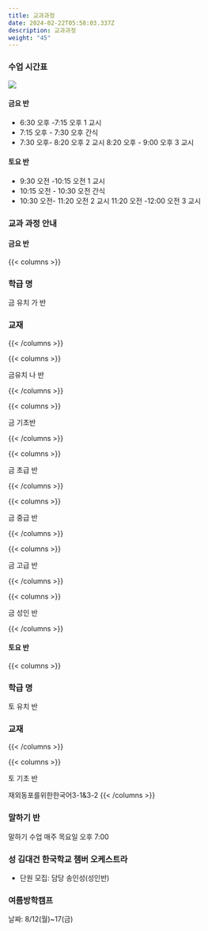 ```yaml
---
title: 교과과정
date: 2024-02-22T05:58:03.337Z
description: 교과과정
weight: "45"
---
```

### 수업 시간표

![](/img/adobestock_132392105_preview.jpeg)

#### 금요 반

* 6:30 오후 -7:15 오후 1 교시
* 7:15 오후 - 7:30 오후 간식
* 7:30 오후- 8:20 오후 2 교시 8:20 오후 - 9:00 오후 3 교시

#### 토요 반

* 9:30 오전 -10:15 오전 1 교시
* 10:15 오전 - 10:30 오전 간식
* 10:30 오전- 11:20 오전 2 교시 11:20 오전 -12:00 오전 3 교시

### 교과 과정 안내

#### 금요 반

{{< columns >}}

### 학급 명

금 유치 가 반

### 교재

{{< /columns >}}

{{< columns >}}

금유치 나 반

{{< /columns >}}

{{< columns >}}

금 기초반

{{< /columns >}}

{{< columns >}}

금 초급 반

{{< /columns >}}

{{< columns >}}

금 중급 반

{{< /columns >}}

{{< columns >}}

금 고급 반

{{< /columns >}}

{{< columns >}}

금 성인 반

{{< /columns >}}

#### 토요 반

{{< columns >}}

### 학급 명

토 유치 반

### 교재

{{< /columns >}}

{{< columns >}}

토 기초 반

재외동포를위한한국어3-1&3-2
{{< /columns >}}

### 말하기 반

말하기 수업 매주 목요일 오후 7:00

### 성 김대건 한국학교 챔버 오케스트라

* 단원 모집: 담당 송인성(성인반)

### 여름방학캠프

날짜: 8/12(월)~17(금)
